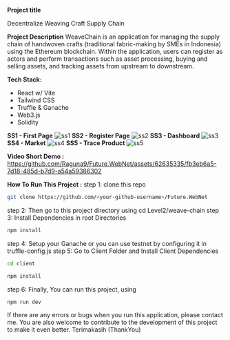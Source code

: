 **Project title**

Decentralize Weaving Craft Supply Chain

**Project Description**
WeaveChain is an application for managing the supply chain of handwoven crafts (traditional fabric-making by SMEs in Indonesia) using the Ethereum blockchain. Within the application, users can register as actors and perform transactions such as asset processing, buying and selling assets, and tracking assets from upstream to downstream.

**Tech Stack:**
- React w/ Vite
- Tailwind CSS
- Truffle & Ganache
- Web3.js
- Solidity

**SS1 - First Page**
![ss1](https://github.com/Raguna9/Future.WebNet/assets/62635335/518cca00-6d6d-4528-bbd7-600c107fbef6)
**SS2 - Register Page**
![ss2](https://github.com/Raguna9/Future.WebNet/assets/62635335/bd607f6f-037c-449e-a2a9-07439997e715)
**SS3 - Dashboard**
![ss3](https://github.com/Raguna9/Future.WebNet/assets/62635335/00450f57-118e-4e99-af42-7d0269977aca)
**SS4 - Market**
![ss4](https://github.com/Raguna9/Future.WebNet/assets/62635335/dd63047c-2def-4820-93a3-c55ad7b7382d)
**SS5 - Trace Product**
![ss5](https://github.com/Raguna9/Future.WebNet/assets/62635335/a9650ff5-d376-42f4-81cd-7d49e7f20dcc)

**Video Short Demo :**
https://github.com/Raguna9/Future.WebNet/assets/62635335/fb3eb6a5-7d18-485d-b7d9-a54a59386302

**How To Run This Project :**
 step 1: clone this repo 
 ```bash
git clone https://github.com/<your-github-username>/Future.WebNet
```
 step 2: Then go to this project directory using cd Level2/weave-chain
 step 3: Install Dependencies in root Directories
 ```bash
npm install 
```
step 4: Setup your Ganache or you can use testnet by configuring it in truffle-config.js
step 5: Go to Client Folder and Install Client Dependencies
 ```bash
 cd client
```
 ```bash
npm install 
```
step 6: Finally, You can run this project, using
 ```bash
npm run dev 
```
If there are any errors or bugs when you run this application, please contact me. You are also welcome to contribute to the development of this project to make it even better. Terimakasih (ThankYou)
 


